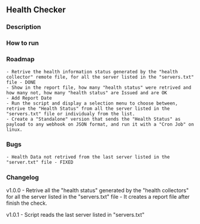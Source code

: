 ## Health Checker

### Description

### How to run

### Roadmap

    - Retrive the health information status generated by the "health collector" remote file, for all the server listed in the "servers.txt" file - DONE
    - Show in the report file, how many "health status" were retrived and how many not, how many "health status" are Issued and are OK
    - Add Report Date
    - Run the script and display a selection menu to choose between, retrive the "Health Status" from all the server listed in the "servers.txt" file or individualy from the list.
    - Create a "Standalone" version that sends the "Health Status" as payload to any webhook on JSON format, and run it with a "Cron Job" on linux.

### Bugs
    
    - Health Data not retrived from the last server listed in the "server.txt" file - FIXED
    
### Changelog

v1.0.0
    - Retrive all the "health status" generated by the "health collectors" for all the server listed in the "servers.txt" file
    - It creates a report file after finish the check.

v1.0.1
    - Script reads the last server listed in "servers.txt"